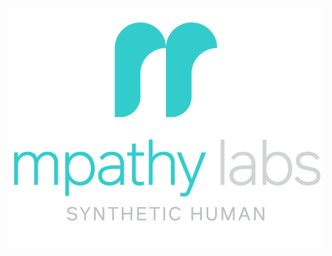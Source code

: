 <!--
Copyright (C) 2024-2024, MPATHYLABS CORP. All rights reserved.

This file is a part of the MPATHYLABS Framework.

Your use and / or redistribution of this software in source and / or
binary form, with or without modification, is subject to: (i) your
ongoing acceptance of and compliance with the terms and conditions of
the MPATHYLABS License Agreement; and (ii) your inclusion of this notice
in any version of this software that you use or redistribute.
A copy of the MPATHYLABS License Agreement is available by contacting
MPATHYLABS. at https://mpathylabs.ai
-->

<div align="center"><img src="mpathylabs.png"></div>
